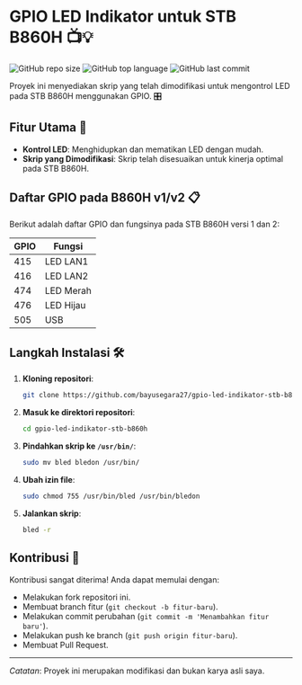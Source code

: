 # GPIO LED Indikator untuk STB B860H 📺💡

![GitHub repo size](https://img.shields.io/github/repo-size/bayusegara27/gpio-led-indikator-stb-b860h?style=for-the-badge)
![GitHub top language](https://img.shields.io/github/languages/top/bayusegara27/gpio-led-indikator-stb-b860h?style=for-the-badge)
![GitHub last commit](https://img.shields.io/github/last-commit/bayusegara27/gpio-led-indikator-stb-b860h?style=for-the-badge)

Proyek ini menyediakan skrip yang telah dimodifikasi untuk mengontrol LED pada STB B860H menggunakan GPIO. 🎛️

## Fitur Utama 🚀

- **Kontrol LED**: Menghidupkan dan mematikan LED dengan mudah.
- **Skrip yang Dimodifikasi**: Skrip telah disesuaikan untuk kinerja optimal pada STB B860H.

## Daftar GPIO pada B860H v1/v2 📋

Berikut adalah daftar GPIO dan fungsinya pada STB B860H versi 1 dan 2:

| GPIO | Fungsi       |
|------|--------------|
| 415  | LED LAN1     |
| 416  | LED LAN2     |
| 474  | LED Merah    |
| 476  | LED Hijau    |
| 505  | USB          |

## Langkah Instalasi 🛠️

1. **Kloning repositori**:

    ```bash
    git clone https://github.com/bayusegara27/gpio-led-indikator-stb-b860h.git
    ```

2. **Masuk ke direktori repositori**:

    ```bash
    cd gpio-led-indikator-stb-b860h
    ```

3. **Pindahkan skrip ke `/usr/bin/`**:

    ```bash
    sudo mv bled bledon /usr/bin/
    ```

4. **Ubah izin file**:

    ```bash
    sudo chmod 755 /usr/bin/bled /usr/bin/bledon
    ```

5. **Jalankan skrip**:

    ```bash
    bled -r
    ```

## Kontribusi 🤝

Kontribusi sangat diterima! Anda dapat memulai dengan:

- Melakukan fork repositori ini.
- Membuat branch fitur (`git checkout -b fitur-baru`).
- Melakukan commit perubahan (`git commit -m 'Menambahkan fitur baru'`).
- Melakukan push ke branch (`git push origin fitur-baru`).
- Membuat Pull Request.

---

*Catatan*: Proyek ini merupakan modifikasi dan bukan karya asli saya.

